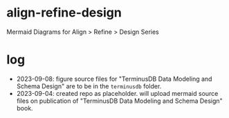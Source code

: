 # align-refine-design
Mermaid Diagrams for Align > Refine > Design Series

# log
* 2023-09-08: figure source files for "TerminusDB Data Modeling and Schema Design" are to be in the `terminusdb` folder.
* 2023-09-04: created repo as placeholder. will upload mermaid source files on publication of "TerminusDB Data Modeling and Schema Design" book.
